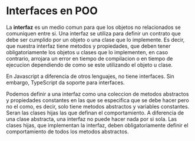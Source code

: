 # Interfaces en POO

La **interfaz** es un medio comun para que los objetos no relacionados se comuniquen entre si. Una interfaz se utiliza para definir un contrato que debe ser cumplido por un objeto o una clase que lo implemente. Es decir, que nuestra interfaz tiene metodos y propiedades, que deben tener obligatoriamente los objetos u clases que lo implementen, en caso contrario, arrojara un error en tiempo de compilacion o en tiempo de ejecucion dependiendo de como se este utilizando el objeto u clase.

En Javascript a diferencia de otros lenguajes, no tiene interfaces. Sin embargo, TypeScript da soporte para interfaces.

Podemos definir a una interfaz como una coleccion de metodos abstractos y propiedades constantes en las que se especifica que se debe hacer pero no el como, es decir, solo tiene metodos abstractos y variables constantes. Seran las clases hijas las que definan el comportamiento. A diferencia de una clase abstracta, una interfaz no puede hacer nada por si sola. Las clases hijas, que implementan la interfaz, deben obligatoriamente definir el comportamiento de todos los metodos abstractos.